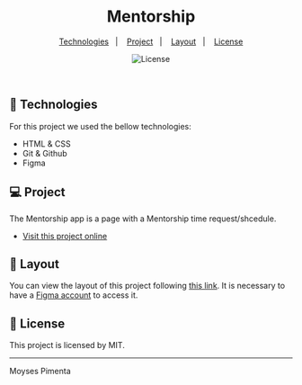 <h1 align="center"> Mentorship </h1>

<p align="center">
  <a href="#-technologies">Technologies</a>&nbsp;&nbsp;&nbsp;|&nbsp;&nbsp;&nbsp;
  <a href="#-project">Project</a>&nbsp;&nbsp;&nbsp;|&nbsp;&nbsp;&nbsp;
  <a href="#-layout">Layout</a>&nbsp;&nbsp;&nbsp;|&nbsp;&nbsp;&nbsp;
  <a href="#memo-License">License</a>
</p>

<p align="center">
  <img alt="License" src="https://img.shields.io/static/v1?label=license&message=MIT&color=49AA26&labelColor=000000">
</p>

<br>


## 🚀 Technologies

For this project we used the bellow technologies:

- HTML & CSS
- Git & Github
- Figma

## 💻 Project

The Mentorship app is a page with a Mentorship time request/shcedule.

- [Visit this project online](https://moysespimenta.github.io/Form-1)

## 🔖 Layout

You can view the layout of this project following [this link](https://www.figma.com/file/moNSWLywa1QETpC8Pr4MbL/Stage-03---Formul%C3%A1rio-intermedi%C3%A1rio-(Copy)?node-id=0%3A1&t=hu92OePDJ1oOXpuV-0). It is necessary to have a [Figma account](https://figma.com) to access it.

## :memo: License

This project is licensed by MIT.

---
Moyses Pimenta